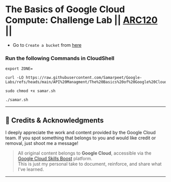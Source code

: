 # The Basics of Google Cloud Compute: Challenge Lab || [ARC120](https://www.cloudskillsboost.google/focuses/65384?parent=catalog) ||



* Go to `Create a bucket` from [here](https://console.cloud.google.com/storage/create-bucket?)

### Run the following Commands in CloudShell

```
export ZONE=
```
```
curl -LO https://raw.githubusercontent.com/Samarpeet/Google-Labs/refs/heads/main/API%20Managment/The%20Basics%20of%20Google%20Cloud%20Compute%3A%20Challenge%20Lab/samar.sh

sudo chmod +x samar.sh

./samar.sh
```

---
## 🙏 Credits & Acknowledgments

I deeply appreciate the work and content provided by the Google Cloud team. If you spot something that belongs to you and would like credit or removal, just shoot me a message!

> All original content belongs to **Google Cloud**, accessible via the [Google Cloud Skills Boost](https://www.cloudskillsboost.google/) platform.  
> This is just my personal take to document, reinforce, and share what I’ve learned.

---
